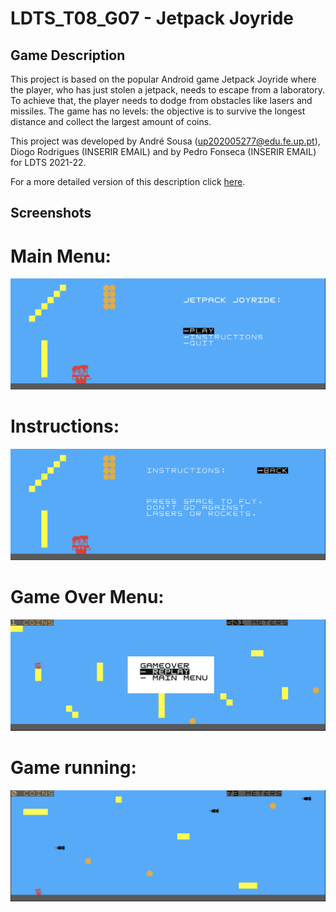 # LDTS_T08_G07 - Jetpack Joyride

## Game Description

This project is based on the popular Android game Jetpack Joyride where the player, who has just stolen a jetpack, needs to escape from a laboratory. To achieve that, the player needs to dodge from obstacles like lasers and missiles. The game has no levels: the objective is to survive the longest distance and collect the largest amount of coins.

This project was developed by André Sousa (up202005277@edu.fe.up.pt), Diogo Rodrigues (INSERIR EMAIL) and by Pedro Fonseca (INSERIR EMAIL) for LDTS 2021-22.

For a more detailed version of this description click [here](./docs/README.md).


## Screenshots

# Main Menu:
![MainMenu](./docs/Images/FinalReport/MainMenu.PNG)

# Instructions:
![Instructions](./docs/Images/FinalReport/Instructions.PNG)

# Game Over Menu:
![GameOverMenu](./docs/Images/FinalReport/GameOverMenu.PNG)

# Game running:
![GameRunning](./docs/Images/FinalReport/GameRunning.PNG)
